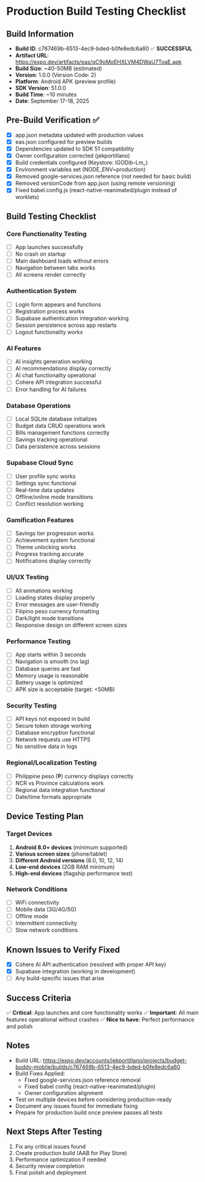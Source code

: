 # Production Build Testing Checklist

## Build Information
- **Build ID**: c767469b-6513-4ec9-bded-b0fe8edc6a60 ✅ **SUCCESSFUL**
- **Artifact URL**: https://expo.dev/artifacts/eas/qC9oMoEHXLVM4DWaU7ToaE.apk
- **Build Size**: ~40-50MB (estimated)
- **Version**: 1.0.0 (Version Code: 2)
- **Platform**: Android APK (preview profile)
- **SDK Version**: 51.0.0
- **Build Time**: ~10 minutes
- **Date**: September 17-18, 2025

## Pre-Build Verification ✅
- [x] app.json metadata updated with production values
- [x] eas.json configured for preview builds
- [x] Dependencies updated to SDK 51 compatibility
- [x] Owner configuration corrected (jekportillano)
- [x] Build credentials configured (Keystore: IGODib-Lm_)
- [x] Environment variables set (NODE_ENV=production)
- [x] Removed google-services.json reference (not needed for basic build)
- [x] Removed versionCode from app.json (using remote versioning)
- [x] Fixed babel.config.js (react-native-reanimated/plugin instead of worklets)

## Build Testing Checklist

### Core Functionality Testing
- [ ] App launches successfully
- [ ] No crash on startup
- [ ] Main dashboard loads without errors
- [ ] Navigation between tabs works
- [ ] All screens render correctly

### Authentication System
- [ ] Login form appears and functions
- [ ] Registration process works
- [ ] Supabase authentication integration working
- [ ] Session persistence across app restarts
- [ ] Logout functionality works

### AI Features
- [ ] AI insights generation working
- [ ] AI recommendations display correctly
- [ ] AI chat functionality operational
- [ ] Cohere API integration successful
- [ ] Error handling for AI failures

### Database Operations
- [ ] Local SQLite database initializes
- [ ] Budget data CRUD operations work
- [ ] Bills management functions correctly
- [ ] Savings tracking operational
- [ ] Data persistence across sessions

### Supabase Cloud Sync
- [ ] User profile sync works
- [ ] Settings sync functional
- [ ] Real-time data updates
- [ ] Offline/online mode transitions
- [ ] Conflict resolution working

### Gamification Features
- [ ] Savings tier progression works
- [ ] Achievement system functional
- [ ] Theme unlocking works
- [ ] Progress tracking accurate
- [ ] Notifications display correctly

### UI/UX Testing
- [ ] All animations working
- [ ] Loading states display properly
- [ ] Error messages are user-friendly
- [ ] Filipino peso currency formatting
- [ ] Dark/light mode transitions
- [ ] Responsive design on different screen sizes

### Performance Testing
- [ ] App starts within 3 seconds
- [ ] Navigation is smooth (no lag)
- [ ] Database queries are fast
- [ ] Memory usage is reasonable
- [ ] Battery usage is optimized
- [ ] APK size is acceptable (target: <50MB)

### Security Testing
- [ ] API keys not exposed in build
- [ ] Secure token storage working
- [ ] Database encryption functional
- [ ] Network requests use HTTPS
- [ ] No sensitive data in logs

### Regional/Localization Testing
- [ ] Philippine peso (₱) currency displays correctly
- [ ] NCR vs Province calculations work
- [ ] Regional data integration functional
- [ ] Date/time formats appropriate

## Device Testing Plan

### Target Devices
1. **Android 8.0+ devices** (minimum supported)
2. **Various screen sizes** (phone/tablet)
3. **Different Android versions** (8.0, 10, 12, 14)
4. **Low-end devices** (2GB RAM minimum)
5. **High-end devices** (flagship performance test)

### Network Conditions
- [ ] WiFi connectivity
- [ ] Mobile data (3G/4G/5G)
- [ ] Offline mode
- [ ] Intermittent connectivity
- [ ] Slow network conditions

## Known Issues to Verify Fixed
- [x] Cohere AI API authentication (resolved with proper API key)
- [x] Supabase integration (working in development)
- [ ] Any build-specific issues that arise

## Success Criteria
✅ **Critical**: App launches and core functionality works
✅ **Important**: All main features operational without crashes
✅ **Nice to have**: Perfect performance and polish

## Notes
- Build URL: https://expo.dev/accounts/jekportillano/projects/budget-buddy-mobile/builds/c767469b-6513-4ec9-bded-b0fe8edc6a60
- Build Fixes Applied:
  - Fixed google-services.json reference removal
  - Fixed babel config (react-native-reanimated/plugin)
  - Owner configuration alignment
- Test on multiple devices before considering production-ready
- Document any issues found for immediate fixing
- Prepare for production build once preview passes all tests

## Next Steps After Testing
1. Fix any critical issues found
2. Create production build (AAB for Play Store)
3. Performance optimization if needed
4. Security review completion
5. Final polish and deployment